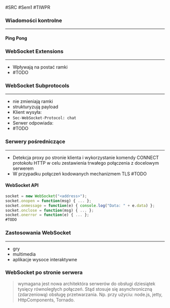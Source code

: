 #SRC #Sem1 #TIWPR 

### Wiadomości kontrolne
---
#### Ping Pong
### WebSocket Extensions
---
- Wpływają na postać ramki
- #TODO 

### WebSocket Subprotocols
---
- nie zmieniają ramki
- strukturyzują payload
- Klient wysyła:
- `Sec-WebSocket-Protocol: chat`
- Serwer odpowiada:
- #TODO

### Serwery pośredniczące
---
- Detekcja proxy po stronie klienta i wykorzystanie komendy CONNECT protokołu HTTP w celu zestawienia trwałego połączenia z docelowym serwerem
- W przypadku połączeń kodowanych mechanizmem TLS #TODO 

#### WebSocket API
``` js
socket = new WebSocket("<address>");
socket.onopen = function(msg) { ... };
socket.onmessage = function(e) { console.log("Data: " + e.data) };
socket.onclose = function(msg) { ... };
socket.onerror = function(e) { ... };
#TODO
```
### Zastosowania WebSocket
---
- gry
- multimedia
- aplikacje wysoce interaktywne

### WebSocket po stronie serwera
> wymagana jest nowa architektóra serwerów do obsługi dziesiątek tysięcy równoległych połączeń. Stąd stosuje się asynchroniczną (zdarzeniową) obsługę przetwarzania. Np. przy użyciu: node.js, jetty, HttpComponents, Tornado.